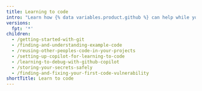 ```yaml
---
title: Learning to code
intro: "Learn how {% data variables.product.github %} can help while you're learning to code."
versions:
  fpt: '*'
children:
  - /getting-started-with-git
  - /finding-and-understanding-example-code
  - /reusing-other-peoples-code-in-your-projects
  - /setting-up-copilot-for-learning-to-code
  - /learning-to-debug-with-github-copilot
  - /storing-your-secrets-safely
  - /finding-and-fixing-your-first-code-vulnerability
shortTitle: Learn to code
---
```

